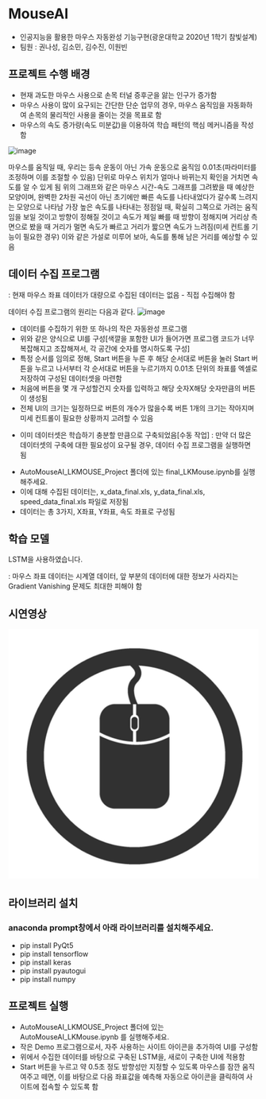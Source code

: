 # MouseAI
- 인공지능을 활용한 마우스 자동완성 기능구현(광운대학교 2020년 1학기 참빛설계)
- 팀원 : 권나성, 김소민, 김수진, 이원빈


## 프로젝트 수행 배경
- 현재 과도한 마우스 사용으로 손목 터널 증후군을 앓는 인구가 증가함
- 마우스 사용이 많이 요구되는 간단한 단순 업무의 경우, 마우스 움직임을 자동화하여 손목의 물리적인 사용을 줄이는 것을 목표로 함
- 마우스의 속도 증가량(속도 미분값)을 이용하여 학습 패턴의 핵심 메커니즘을 작성함

![image](https://user-images.githubusercontent.com/56811654/117932935-f6ccee80-b33b-11eb-8cad-881e215d2e1c.png)

마우스를 움직일 때, 우리는 등속 운동이 아닌 가속 운동으로 움직임
0.01초(파라미터를 조정하며 이를 조절할 수 있음) 단위로 마우스 위치가 얼마나 바뀌는지 확인을 거치면 속도를 알 수 있게 됨
위의 그래프와 같은 마우스 시간-속도 그래프를 그려봤을 때 예상한 모양이며, 완벽한 2차원 곡선이 아닌 초기에만 빠른 속도를 나타내었다가 갈수록 느려지는 모양으로 나타남
가장 높은 속도를 나타내는 정점일 때, 확실히 그쪽으로 가려는 움직임을 보일 것이고 방향이 정해질 것이고 속도가 제일 빠를 때 방향이 정해지며 거리상 측면으로 봤을 때 거리가 멀면 속도가 빠르고 거리가 짧으면 속도가 느려짐(미세 컨트롤 기능이 필요한 경우)
이와 같은 가설로 미루어 보아, 속도를 통해 남은 거리를 예상할 수 있음

## 데이터 수집 프로그램
: 현재 마우스 좌표 데이터가 대량으로 수집된 데이터는 없음 - 직접 수집해야 함

데이터 수집 프로그램의 원리는 다음과 같다.
![image](https://user-images.githubusercontent.com/56811654/117933624-b4f07800-b33c-11eb-859b-b0070e3b33c1.png)

- 데이터를 수집하기 위한 또 하나의 작은 자동완성 프로그램
- 위와 같은 양식으로 UI를 구성[색깔을 포함한 UI가 들어가면 프로그램 코드가 너무 복잡해지고 조잡해져서, 각 공간에 숫자를 명시하도록 구성]
- 특정 순서를 임의로 정해, Start 버튼을 누른 후 해당 순서대로 버튼을 눌러 Start 버튼을 누르고 나서부터 각 순서대로 버튼을 누르기까지 0.01초 단위의 좌표를 엑셀로 저장하여 구성된 데이터셋을 마련함
- 처음에 버튼을 몇 개 구성할건지 숫자를 입력하고 해당 숫자X해당 숫자만큼의 버튼이 생성됨
- 전체 UI의 크기는 일정하므로 버튼의 개수가 많을수록 버튼 1개의 크기는 작아지며 미세 컨트롤이 필요한 상황까지 고려할 수 있음

* 이미 데이터셋은 학습하기 충분할 만큼으로 구축되었음[수동 작업] : 만약 더 많은 데이터셋의 구축에 대한 필요성이 요구될 경우, 데이터 수집 프로그램을 실행하면 됨
- AutoMouseAI_LKMOUSE_Project 폴더에 있는 final_LKMouse.ipynb를 실행해주세요.
- 이에 대해 수집된 데이터는, x_data_final.xls, y_data_final.xls, speed_data_final.xls 파일로 저장됨
- 데이터는 총 3가지, X좌표, Y좌표, 속도 좌표로 구성됨

## 학습 모델
LSTM을 사용하였습니다.

: 마우스 좌표 데이터는 시계열 데이터, 앞 부분의 데이터에 대한 정보가 사라지는 Gradient Vanishing 문제도 최대한 피해야 함

## 시연영상

[![Video Label](./project/mouse.PNG)](https://www.youtube.com/watch?v=pWHnjcLjMyM)

## 라이브러리 설치

### anaconda prompt창에서 아래 라이브러리를 설치해주세요.

- pip install PyQt5
- pip install tensorflow
- pip install keras
- pip install pyautogui
- pip install numpy

## 프로젝트 실행
- AutoMouseAI_LKMOUSE_Project 폴더에 있는 AutoMouseAI_LKMouse.ipynb 를 실행해주세요.
- 작은 Demo 프로그램으로서, 자주 사용하는 사이트 아이콘을 추가하여 UI를 구성함
- 위에서 수집한 데이터를 바탕으로 구축된 LSTM을, 새로이 구축한 UI에 적용함
- Start 버튼을 누르고 약 0.5초 정도 방향성만 지정할 수 있도록 마우스를 잠깐 움직여주고 떼면, 이를 바탕으로 다음 좌표값을 예측해 자동으로 아이콘을 클릭하여 사이트에 접속할 수 있도록 함
